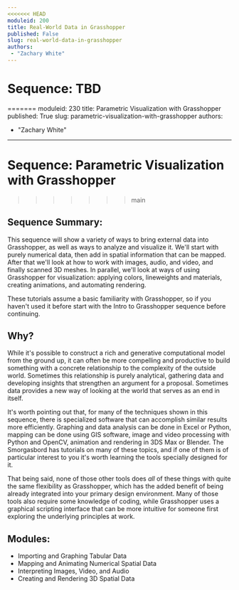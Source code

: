 ```yaml
---
<<<<<<< HEAD
moduleid: 200
title: Real-World Data in Grasshopper
published: False
slug: real-world-data-in-grasshopper
authors:
 - "Zachary White"
---
```

# Sequence: TBD
=======
moduleid: 230
title: Parametric Visualization with Grasshopper
published: True
slug: parametric-visualization-with-grasshopper
authors:
 - "Zachary White"
---
# Sequence: Parametric Visualization with Grasshopper

>>>>>>> main
## Sequence Summary:

This sequence will show a variety of ways to bring external data into Grasshopper, as well as ways to analyze and visualize it. We'll start with purely numerical data, then add in spatial information that can be mapped. After that we'll look at how to work with images, audio, and video, and finally scanned 3D meshes. In parallel, we'll look at ways of using Grasshopper for visualization: applying colors, lineweights and materials, creating animations, and automating rendering.

These tutorials assume a basic familiarity with Grasshopper, so if you haven't used it before start with the Intro to Grasshopper sequence before continuing.

## Why?

While it's possible to construct a rich and generative computational model from the ground up, it can often be more compelling and productive to build something with a concrete relationship to the complexity of the outside world. Sometimes this relationship is purely analytical, gathering data and developing insights that strengthen an argument for a proposal. Sometimes data provides a new way of looking at the world that serves as an end in itself.

It's worth pointing out that, for many of the techniques shown in this sequence, there is specialized software that can accomplish similar results more efficiently. Graphing and data analysis can be done in Excel or Python, mapping can be done using GIS software, image and video processing with Python and OpenCV, animation and rendering in 3DS Max or Blender. The Smorgasbord has tutorials on many of these topics, and if one of them is of particular interest to you it's worth learning the tools specially designed for it.

That being said, none of those other tools does *all* of these things with quite the same flexibility as Grasshopper, which has the added benefit of being already integrated into your primary design environment. Many of those tools also require some knowledge of coding, while Grasshopper uses a graphical scripting interface that can be more intuitive for someone first exploring the underlying principles at work.

## Modules:
- Importing and Graphing Tabular Data
- Mapping and Animating Numerical Spatial Data
- Interpreting Images, Video, and Audio
- Creating and Rendering 3D Spatial Data